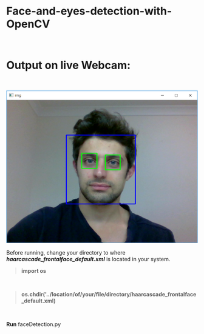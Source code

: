 # Face-and-eyes-detection-with-OpenCV
<br>

# Output on live Webcam:
<br>

<p align="center">
  <img src= https://github.com/samiarja/Face-and-eyes-detection-with-OpenCV/blob/master/eyes_face_detection.PNG />
</p>

Before running, change your directory to where ***haarcascade_frontalface_default.xml*** is located in your system.
<br>

> **import os**
<br>

> **os.chdir('../location/of/your/file/directory/haarcascade_frontalface_default.xml)** 
<br>

**Run** faceDetection.py 
<br>
